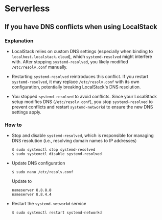 # Serverless

## If you have DNS conflicts when using LocalStack

### Explanation

- LocalStack relies on custom DNS settings (especially when binding to `localhost.localstack.cloud`), 
  which `systemd-resolved` might interfere with.
  After stopping `systemd-resolved`, you likely modified `/etc/resolv.conf` manually.

- Restarting `systemd-resolved` reintroduces this conflict.
  If you restart `systemd-resolved`, it may replace `/etc/resolv.conf` with its own configuration,
  potentially breaking LocalStack's DNS resolution.
  
- You stopped `systemd-resolved` to avoid conflicts.
  Since your LocalStack setup modifies DNS (`/etc/resolv.conf`), 
  you stop `systemd-resolved` to prevent conflicts and restart `systemd-networkd` to ensure the new DNS settings apply.

### How to

- Stop and disable `systemd-resolved`, which is responsible for managing DNS resolution 
(i.e., resolving domain names to IP addresses)
  ```unix
  $ sudo systemctl stop systemd-resolved
  $ sudo systemctl disable systemd-resolved
  ```
  
- Update DNS configuration
  ```unix
  $ sudo nano /etc/resolv.conf
  ```
  Update to
  ```
  nameserver 8.8.8.8
  nameserver 8.8.4.4
  ```

- Restart the `systemd-networkd` service
  ```unix
  $ sudo systemctl restart systemd-networkd
  ```
